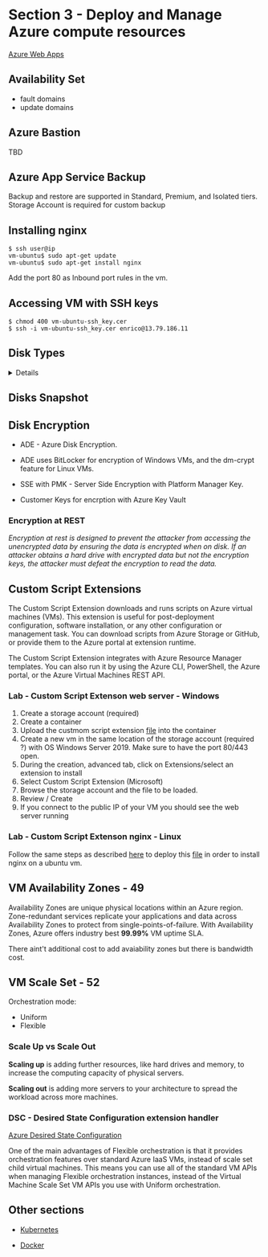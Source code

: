 # Section 3 - Deploy and Manage Azure compute resources
[Azure Web Apps](WebApps.md)
## Availability Set
- fault domains
- update domains
## Azure Bastion
TBD




## Azure App Service Backup
Backup and restore are supported in Standard, Premium, and Isolated tiers. 
Storage Account is required for custom backup

## Installing nginx

```shell
$ ssh user@ip
vm-ubuntu$ sudo apt-get update
vm-ubuntu$ sudo apt-get install nginx
```
Add the port 80 as Inbound port rules in the vm.

## Accessing VM with SSH keys
```shell
$ chmod 400 vm-ubuntu-ssh_key.cer
$ ssh -i vm-ubuntu-ssh_key.cer enrico@13.79.186.11

```
## Disk Types
<details>

- Standard HDD
- Standard SSD
- Premium SSD
- Ultra Disk

</details>

## Disks Snapshot

## Disk Encryption
* ADE - Azure Disk Encryption.

* ADE uses BitLocker for encryption of Windows VMs, and the dm-crypt feature for Linux VMs.

* SSE with PMK - Server Side Encryption with Platform Manager Key.

 * Customer Keys for encrption with Azure Key Vault

 ### Encryption at REST
 _Encryption at rest is designed to prevent the attacker from accessing the unencrypted data by ensuring the data is encrypted when on disk. If an attacker obtains a hard drive with encrypted data but not the encryption keys, the attacker must defeat the encryption to read the data._

## Custom Script Extensions
The Custom Script Extension downloads and runs scripts on Azure virtual machines (VMs). This extension is useful for post-deployment configuration, software installation, or any other configuration or management task. You can download scripts from Azure Storage or GitHub, or provide them to the Azure portal at extension runtime.

The Custom Script Extension integrates with Azure Resource Manager templates. You can also run it by using the Azure CLI, PowerShell, the Azure portal, or the Azure Virtual Machines REST API.
### Lab - Custom Script Extenson web server - Windows
1. Create a storage account (required)
2. Create a container
3. Upload the custmom script extension [file](scripts/custom-script-extension/install-web-server.ps1) into the container
4. Create a new vm in the same location of the storage account (required ?) with OS Windows Server 2019. Make sure to have the port 80/443 open.
5. During the creation, advanced tab, click on Extensions/select an extension to install
6. Select Custom Script Extension (Microsoft)
7. Browse the storage account and the file to be loaded.
8. Review / Create
9. If you connect to the public IP of your VM you should see the web server running

### Lab - Custom Script Extenson nginx - Linux
Follow the same steps as described [here](#Lab-Custom-Script-Extenson-web-server-Windows) to deploy this [file](scripts/custom-script-extension/install-nginx.sh) in order to install nginx on a ubuntu vm.



## VM Availability Zones - 49
Availability Zones are unique physical locations within an Azure region. Zone-redundant services replicate your applications and data across Availability Zones to protect from single-points-of-failure. With Availability Zones, Azure offers industry best **99.99%** VM uptime SLA.

There aint't additional cost to add avaiability zones but there is bandwidth cost.

## VM Scale Set - 52
Orchestration mode:
- Uniform
- Flexible




### Scale Up vs Scale Out
**Scaling up** is adding further resources, like hard drives and memory, to increase the computing capacity of physical servers. 

**Scaling out** is adding more servers to your architecture to spread the workload across more machines.

### DSC - Desired State Configuration extension handler
[Azure Desired State Configuration](https://learn.microsoft.com/en-us/azure/virtual-machines/extensions/dsc-overview)

   

One of the main advantages of Flexible orchestration is that it provides orchestration features over standard Azure IaaS VMs, instead of scale set child virtual machines. This means you can use all of the standard VM APIs when managing Flexible orchestration instances, instead of the Virtual Machine Scale Set VM APIs you use with Uniform orchestration.

## Other sections
* [Kubernetes](Kubernetes.md)

* [Docker](Docker.md)






